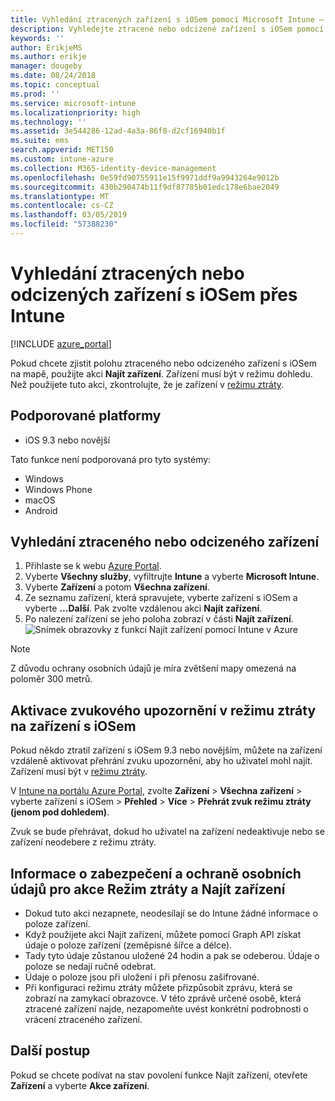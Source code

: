 ```yaml
---
title: Vyhledání ztracených zařízení s iOSem pomocí Microsoft Intune – Azure | Microsoft Docs
description: Vyhledejte ztracené nebo odcizené zařízení s iOSem pomocí funkce Najít zařízení v Microsoft Intune. Získejte podrobnosti o zabezpečení a ochraně osobních údajů při používání akce Najít zařízení.
keywords: ''
author: ErikjeMS
ms.author: erikje
manager: dougeby
ms.date: 08/24/2018
ms.topic: conceptual
ms.prod: ''
ms.service: microsoft-intune
ms.localizationpriority: high
ms.technology: ''
ms.assetid: 3e544286-12ad-4a3a-86f8-d2cf16940b1f
ms.suite: ems
search.appverid: MET150
ms.custom: intune-azure
ms.collection: M365-identity-device-management
ms.openlocfilehash: 0e59fd90755911e15f9971ddf9a9943264e9012b
ms.sourcegitcommit: 430b290474b11f9df87785b01edc178e6bae2049
ms.translationtype: MT
ms.contentlocale: cs-CZ
ms.lasthandoff: 03/05/2019
ms.locfileid: "57388230"
---
```

# <a name="locate-lost-or-stolen-ios-devices-with-intune"></a>Vyhledání ztracených nebo odcizených zařízení s iOSem přes Intune

[!INCLUDE [azure_portal](./includes/azure_portal.md)]

Pokud chcete zjistit polohu ztraceného nebo odcizeného zařízení s iOSem na mapě, použijte akci **Najít zařízení**. Zařízení musí být v režimu dohledu. Než použijete tuto akci, zkontrolujte, že je zařízení v [režimu ztráty](device-lost-mode.md).

## <a name="supported-platforms"></a>Podporované platformy

- iOS 9.3 nebo novější

Tato funkce není podporovaná pro tyto systémy: 
- Windows
- Windows Phone
- macOS
- Android

## <a name="locate-a-lost-or-stolen-device"></a>Vyhledání ztraceného nebo odcizeného zařízení

1. Přihlaste se k webu [Azure Portal](https://portal.azure.com).
2. Vyberte **Všechny služby**, vyfiltrujte **Intune** a vyberte **Microsoft Intune**.
3. Vyberte **Zařízení** a potom **Všechna zařízení**.
4. Ze seznamu zařízení, která spravujete, vyberte zařízení s iOSem a vyberte **...Další**. Pak zvolte vzdálenou akci **Najít zařízení**.
5. Po nalezení zařízení se jeho poloha zobrazí v části **Najít zařízení**.
    ![Snímek obrazovky z funkcí Najít zařízení pomocí Intune v Azure](./media/locate-device.png)

>[!NOTE]
>Z důvodu ochrany osobních údajů je míra zvětšení mapy omezená na poloměr 300 metrů.

## <a name="activate-lost-mode-sound-alert-on-an-ios-device"></a>Aktivace zvukového upozornění v režimu ztráty na zařízení s iOSem

Pokud někdo ztratil zařízení s iOSem 9.3 nebo novějším, můžete na zařízení vzdáleně aktivovat přehrání zvuku upozornění, aby ho uživatel mohl najít. Zařízení musí být v [režimu ztráty](device-lost-mode.md).

V [Intune na portálu Azure Portal](https://aka.ms/intuneportal), zvolte **Zařízení** > **Všechna zařízení** > vyberte zařízení s iOSem > **Přehled** > **Více** > **Přehrát zvuk režimu ztráty (jenom pod dohledem)**.

Zvuk se bude přehrávat, dokud ho uživatel na zařízení nedeaktivuje nebo se zařízení neodebere z režimu ztráty.


## <a name="security-and-privacy-information-for-lost-mode-and-locate-device-actions"></a>Informace o zabezpečení a ochraně osobních údajů pro akce Režim ztráty a Najít zařízení
- Dokud tuto akci nezapnete, neodesílají se do Intune žádné informace o poloze zařízení.
- Když použijete akci Najít zařízení, můžete pomocí Graph API získat údaje o poloze zařízení (zeměpisné šířce a délce).
- Tady tyto údaje zůstanou uložené 24 hodin a pak se odeberou. Údaje o poloze se nedají ručně odebrat.
- Údaje o poloze jsou při uložení i při přenosu zašifrované.
- Při konfiguraci režimu ztráty můžete přizpůsobit zprávu, která se zobrazí na zamykací obrazovce. V této zprávě určené osobě, která ztracené zařízení najde, nezapomeňte uvést konkrétní podrobnosti o vrácení ztraceného zařízení.

## <a name="next-steps"></a>Další postup

Pokud se chcete podívat na stav povolení funkce Najít zařízení, otevřete **Zařízení** a vyberte **Akce zařízení**.
